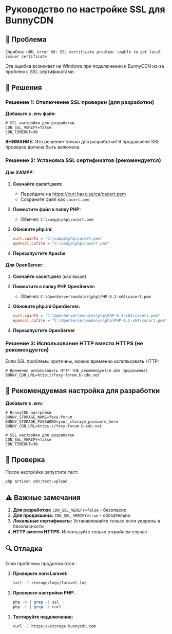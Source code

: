 # Руководство по настройке SSL для BunnyCDN

## 🚨 Проблема

Ошибка: `cURL error 60: SSL certificate problem: unable to get local issuer certificate`

Эта ошибка возникает на Windows при подключении к BunnyCDN из-за проблем с SSL сертификатами.

## 🔧 Решения

### Решение 1: Отключение SSL проверки (для разработки)

**Добавьте в .env файл:**
```env
# SSL настройки для разработки
CDN_SSL_VERIFY=false
CDN_TIMEOUT=30
```

**ВНИМАНИЕ:** Это решение только для разработки! В продакшене SSL проверка должна быть включена.

### Решение 2: Установка SSL сертификатов (рекомендуется)

#### Для XAMPP:
1. **Скачайте cacert.pem:**
   - Перейдите на https://curl.haxx.se/ca/cacert.pem
   - Сохраните файл как `cacert.pem`

2. **Поместите файл в папку PHP:**
   - Обычно: `C:\xampp\php\cacert.pem`

3. **Обновите php.ini:**
   ```ini
   curl.cainfo = "C:\xampp\php\cacert.pem"
   openssl.cafile = "C:\xampp\php\cacert.pem"
   ```

4. **Перезапустите Apache**

#### Для OpenServer:
1. **Скачайте cacert.pem** (как выше)
2. **Поместите в папку PHP OpenServer:**
   - Обычно: `C:\OpenServer\modules\php\PHP-8.2-x64\cacert.pem`

3. **Обновите php.ini OpenServer:**
   ```ini
   curl.cainfo = "C:\OpenServer\modules\php\PHP-8.2-x64\cacert.pem"
   openssl.cafile = "C:\OpenServer\modules\php\PHP-8.2-x64\cacert.pem"
   ```

4. **Перезапустите OpenServer**

### Решение 3: Использование HTTP вместо HTTPS (не рекомендуется)

Если SSL проблемы критичны, можно временно использовать HTTP:

```env
# Временно использовать HTTP (НЕ рекомендуется для продакшена)
BUNNY_CDN_URL=http://foxy-forum.b-cdn.net
```

## 🎯 Рекомендуемая настройка для разработки

**Добавьте в .env:**
```env
# BunnyCDN настройки
BUNNY_STORAGE_NAME=foxy-forum
BUNNY_STORAGE_PASSWORD=your_storage_password_here
BUNNY_CDN_URL=https://foxy-forum.b-cdn.net

# SSL настройки для разработки
CDN_SSL_VERIFY=false
CDN_TIMEOUT=30
```

## 🚀 Проверка

После настройки запустите тест:
```bash
php artisan cdn:test-upload
```

## ⚠️ Важные замечания

1. **Для разработки:** `CDN_SSL_VERIFY=false` - безопасно
2. **Для продакшена:** `CDN_SSL_VERIFY=true` - обязательно
3. **Локальные сертификаты:** Устанавливайте только если уверены в безопасности
4. **HTTP вместо HTTPS:** Используйте только в крайнем случае

## 🔍 Отладка

Если проблемы продолжаются:

1. **Проверьте логи Laravel:**
   ```bash
   tail -f storage/logs/laravel.log
   ```

2. **Проверьте настройки PHP:**
   ```bash
   php -m | grep -i ssl
   php -i | grep -i curl
   ```

3. **Тестируйте подключение:**
   ```bash
   curl -I https://storage.bunnycdn.com
   ```
